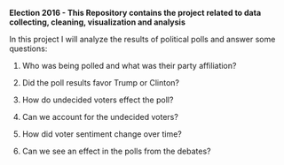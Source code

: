 
**Election 2016 - This Repository contains the project related to data collecting, cleaning, visualization and analysis**

In this project I will analyze the results of political polls and answer some questions:

1. Who was being polled and what was their party affiliation?

2. Did the poll results favor Trump or Clinton?

3. How do undecided voters effect the poll?

4. Can we account for the undecided voters?

5. How did voter sentiment change over time?

6. Can we see an effect in the polls from the debates?
